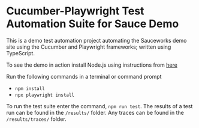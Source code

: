 # Cucumber-Playwright Test Automation Suite for Sauce Demo

This is a demo test automation project automating the Sauceworks demo site using the Cucumber and Playwright frameworks; written using TypeScript.

To see the demo in action install Node.js using instructions from [here](https://nodejs.org/en/download/package-manager)

Run the following commands in a terminal or command prompt
* `npm install`
* `npx playwright install`

To run the test suite enter the command, `npm run test`.
The results of a test run can be found in the `/results/` folder.
Any traces can be found in the `/results/traces/` folder.